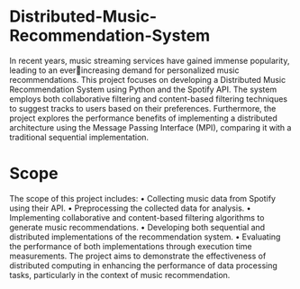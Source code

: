 # Distributed-Music-Recommendation-System
In recent years, music streaming services have gained immense popularity, leading to an everincreasing demand for personalized music recommendations. This project focuses on developing 
a Distributed Music Recommendation System using Python and the Spotify API. The system 
employs both collaborative filtering and content-based filtering techniques to suggest tracks to 
users based on their preferences. Furthermore, the project explores the performance benefits of 
implementing a distributed architecture using the Message Passing Interface (MPI), comparing it 
with a traditional sequential implementation.

# Scope
The scope of this project includes:
• Collecting music data from Spotify using their API.
• Preprocessing the collected data for analysis.
• Implementing collaborative and content-based filtering algorithms to generate music 
recommendations.
• Developing both sequential and distributed implementations of the recommendation 
system.
• Evaluating the performance of both implementations through execution time 
measurements.
The project aims to demonstrate the effectiveness of distributed computing in enhancing the 
performance of data processing tasks, particularly in the context of music recommendation.

